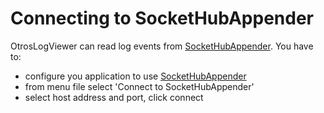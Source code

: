 # Connecting to SocketHubAppender #


OtrosLogViewer can read log events from [SocketHubAppender](http://logging.apache.org/log4j/1.2/apidocs/org/apache/log4j/net/SocketHubAppender.html). You have to:
  * configure you application to use [SocketHubAppender](http://wiki.apache.org/logging-log4j/SocketHubAppender)
  * from menu file select 'Connect to SocketHubAppender'
  * select host address and port, click connect


